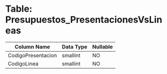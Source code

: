 # Table: Presupuestos_PresentacionesVsLineas

| Column Name | Data Type | Nullable |
|-------------|-----------|----------|
| CodigoPresentacion | smallint | NO |
| CodigoLinea | smallint | NO |
